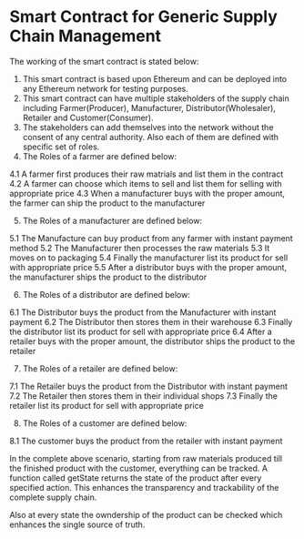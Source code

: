# Smart Contract for Generic Supply Chain Management


The working of the smart contract is stated below:

1. This smart contract is based upon Ethereum and can be deployed into any Ethereum network for testing purposes.
2. This smart contract can have multiple stakeholders of the supply chain including Farmer(Producer), Manufacturer, Distributor(Wholesaler), Retailer and Customer(Consumer).
3. The stakeholders can add themselves into the network without the consent of any central authority. Also each of them are defined with specific set of roles.
4. The Roles of a farmer are defined below:

4.1 A farmer first produces their raw matrials and list them in the contract
4.2 A farmer can choose which items to sell and list them for selling with appropriate price
4.3 When a manufacturer buys with the proper amount, the farmer can ship the product to the manufacturer

5. The Roles of a manufacturer are defined below:

5.1 The Manufacture can buy product from any farmer with instant payment method
5.2 The Manufacturer then processes the raw materials
5.3 It moves on to packaging
5.4 Finally the manufacturer list its product for sell with appropriate price
5.5 After a distributor buys with the proper amount, the manufacturer ships the product to the distributor

6. The Roles of a distributor are defined below:

6.1 The Distributor buys the product from the Manufacturer with instant payment
6.2 The Distributor then stores them in their warehouse
6.3 Finally the distributor list its product for sell with appropriate price
6.4 After a retailer buys with the proper amount, the distributor ships the product to the retailer

7. The Roles of a retailer are defined below:

7.1 The Retailer buys the product from the Distributor with instant payment
7.2 The Retailer then stores them in their individual shops
7.3 Finally the retailer list its product for sell with appropriate price

8. The Roles of a customer are defined below:

8.1 The customer buys the product from the retailer with instant payment
    
In the complete above scenario, starting from raw materials produced till the finished product with the customer, everything can be tracked. A function called getState returns the state of the product after every specified action. This enhances the transparency and trackability of the complete supply chain.

Also at every state the owndership of the product can be checked which enhances the single source of truth.
